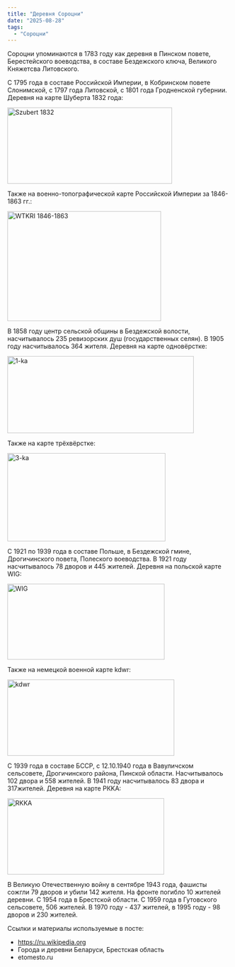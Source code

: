 ```yaml
---
title: "Деревня Сороцни"
date: "2025-08-28"
tags: 
  - "Сороцни"
---
```


Сороцни упоминаются в 1783 году как деревня в Пинском повете, Берестейского воеводства, в составе Бездежского ключа, Великого Княжетсва Литовского.

С 1795 года в составе Российской Империи, в Кобринском повете Слонимской, с 1797 года Литовской, с 1801 года Гродненской губернии. Деревня на карте Шуберта 1832 года:

<img width="372" height="172" alt="Szubert 1832" src="https://github.com/user-attachments/assets/e44c2c69-5d8e-412d-abb3-60ec7d43862b" />

Также на военно-топографической карте Российской Империи за 1846-1863 гг.:

<img width="347" height="248" alt="WTKRI 1846-1863" src="https://github.com/user-attachments/assets/7aa17616-e579-4685-9ff4-23125bb39b2b" />

В 1858 году центр сельской общины в Бездежской волости, насчитывалось 235 ревизорских душ (государственных селян). В 1905 году насчитывалось 364 жителя. Деревня на карте одновёрстке:

<img width="421" height="174" alt="1-ka" src="https://github.com/user-attachments/assets/71f4186a-633b-49ca-a557-41cb0218d35f" />

Также на карте трёхвёрстке:

<img width="357" height="199" alt="3-ka" src="https://github.com/user-attachments/assets/56e5e0b0-503b-43ea-86db-35eeed80d844" />

С 1921 по 1939 года в составе Польше, в Бездежской гмине, Дрогичинского повета, Полеского воеводства. В 1921 году насчитывалось 78 дворов и 445 жителей. Деревня на польской карте WIG:

<img width="355" height="171" alt="WIG" src="https://github.com/user-attachments/assets/ee9f4a23-c01f-4459-8440-96e766601ca0" />

Также на немецкой военной карте kdwr:

<img width="377" height="172" alt="kdwr" src="https://github.com/user-attachments/assets/b0f84731-d8e0-4fc7-bab8-af2d64c3c51a" />

С 1939 года в составе БССР, с 12.10.1940 года в Вавуличском сельсовете, Дрогичинского района, Пинской области. Насчитывалось 102 двора и 558 жителей. В 1941 году насчитывалось 83 двора и 317жителей. Деревня на карте РКKА:

<img width="354" height="172" alt="RKKA" src="https://github.com/user-attachments/assets/3e60ba97-1ee1-43c3-b6e7-34c55d7657f3" />

В Великую Отечественную войну в сентябре 1943 года, фашисты сожгли 79 дворов и убили 142 жителя. На фронте погибло 10 жителей деревни. С 1954 года в Брестской области. С 1959 года в Гутовского сельсовете, 506 жителей. В 1970 году - 437 жителей, в 1995 году - 98 дворов и 230 жителей.

Ссылки и материалы используемые в посте:
- https://ru.wikipedia.org
- Города и деревни Беларуси, Брестская область
- etomesto.ru
